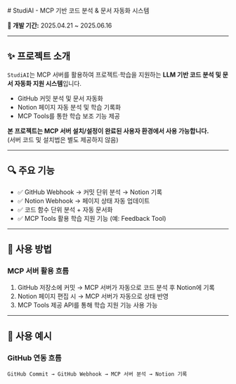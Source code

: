 <div># StudiAI - MCP 기반 코드 분석 & 문서 자동화 시스템<div>

**📅 개발 기간:** 2025.04.21 ~ 2025.06.16  

---

## ✨ 프로젝트 소개

`StudiAI`는 MCP 서버를 활용하여 프로젝트·학습을 지원하는 **LLM 기반 코드 분석 및 문서 자동화 지원 시스템**입니다.

- GitHub 커밋 분석 및 문서 자동화
- Notion 페이지 자동 분석 및 학습 기록화
- MCP Tools를 통한 학습 보조 기능 제공

**본 프로젝트는 MCP 서버 설치/설정이 완료된 사용자 환경에서 사용 가능합니다.**  
(서버 코드 및 설치법은 별도 제공하지 않음)

---

## 🔍 주요 기능

- ✅ GitHub Webhook → 커밋 단위 분석 → Notion 기록
- ✅ Notion Webhook → 페이지 상태 자동 업데이트
- ✅ 코드 함수 단위 분석 + 자동 문서화
- ✅ MCP Tools 활용 학습 지원 기능 (예: Feedback Tool)

---

## 🚀 사용 방법

### MCP 서버 활용 흐름

1. GitHub 저장소에 커밋 → MCP 서버가 자동으로 코드 분석 후 Notion에 기록
2. Notion 페이지 편집 시 → MCP 서버가 자동으로 상태 반영
3. MCP Tools 제공 API를 통해 학습 지원 기능 사용 가능

---

## 📄 사용 예시

### GitHub 연동 흐름

```text
GitHub Commit → GitHub Webhook → MCP 서버 분석 → Notion 기록
